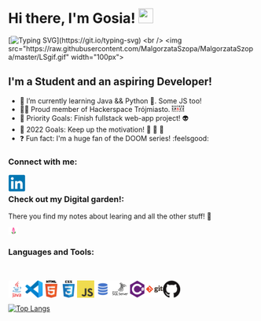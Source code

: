 # Hi there, I'm Gosia! <img src="https://raw.githubusercontent.com/MartinHeinz/MartinHeinz/master/wave.gif" width="30" height="30"/>

[![Typing SVG](https://readme-typing-svg.herokuapp.com/?lines=Some+call+me+Szopen;but+most+know+me+as+a;Lost+Soul!)](https://git.io/typing-svg) 
<br />
<img src="https://raw.githubusercontent.com/MalgorzataSzopa/MalgorzataSzopa/master/LSgif.gif" width="100px">

## I'm a Student and an aspiring Developer!

- 🌱 I’m currently learning Java && Python :snake:. Some JS too!
- :woman_technologist: Proud member of Hackerspace Trójmiasto. [<img alt="HS3" width="25px" src="https://raw.githubusercontent.com/MalgorzataSzopa/MalgorzataSzopa/master/hs_trojmiasto.png" />][2]
- :calendar: Priority Goals: Finish fullstack web-app project! :alien:
- 🥅 2022 Goals: Keep up the motivation!  :dancer: :dancer: :dancer:
- :question: Fun fact: I'm a huge fan of the DOOM series! :feelsgood:


### Connect with me:
[<img align="left" alt="LinkedIn" width="35px" src="https://raw.githubusercontent.com/devicons/devicon/c7d326b6009e60442abc35fa45706d6f30ee4c8e/icons/linkedin/linkedin-original.svg" />][linkedin]

<br />


### Check out my Digital garden!:
There you find my notes about learing and all the other stuff! :house_with_garden:

[<img align="left" alt="Garden" width="20" src="https://raw.githubusercontent.com/MalgorzataSzopa/MalgorzataSzopa/master/gifgarden.gif" />][3] <br />


### Languages and Tools:

<br />

[<img align="left" alt="Java" width="35px" src="https://raw.githubusercontent.com/devicons/devicon/c7d326b6009e60442abc35fa45706d6f30ee4c8e/icons/java/java-original-wordmark.svg" />][1]
[<img align="left" alt="Visual Studio Code" width="35px" src="https://raw.githubusercontent.com/github/explore/80688e429a7d4ef2fca1e82350fe8e3517d3494d/topics/visual-studio-code/visual-studio-code.png" />][1]
[<img align="left" alt="HTML5" width="35px" src="https://raw.githubusercontent.com/github/explore/80688e429a7d4ef2fca1e82350fe8e3517d3494d/topics/html/html.png" />][1]
[<img align="left" alt="CSS3" width="35px" src="https://raw.githubusercontent.com/github/explore/80688e429a7d4ef2fca1e82350fe8e3517d3494d/topics/css/css.png" />][1]
[<img align="left" alt="JavaScript" width="35px" src="https://raw.githubusercontent.com/github/explore/80688e429a7d4ef2fca1e82350fe8e3517d3494d/topics/javascript/javascript.png" />][1]
[<img align="left" alt="SQL" width="35px" src="https://raw.githubusercontent.com/github/explore/80688e429a7d4ef2fca1e82350fe8e3517d3494d/topics/sql/sql.png" />][1]
[<img align="left" alt="SQLserv" width="35px" src="https://raw.githubusercontent.com/devicons/devicon/c7d326b6009e60442abc35fa45706d6f30ee4c8e/icons/microsoftsqlserver/microsoftsqlserver-plain-wordmark.svg" />][1]
[<img align="left" alt="Csharp" width="35px" src="https://raw.githubusercontent.com/devicons/devicon/c7d326b6009e60442abc35fa45706d6f30ee4c8e/icons/csharp/csharp-plain.svg" />][1]
[<img align="left" alt="Git" width="35px" src="https://raw.githubusercontent.com/devicons/devicon/c7d326b6009e60442abc35fa45706d6f30ee4c8e/icons/git/git-original-wordmark.svg" />][1]
[<img align="left" alt="GitHub" width="35px" src="https://raw.githubusercontent.com/github/explore/78df643247d429f6cc873026c0622819ad797942/topics/github/github.png" />][1]

<br />
<br />

[![Top Langs](https://github-readme-stats.vercel.app/api/top-langs/?username=MalgorzataSzopa&theme=jolly&exclude_repo=DigitalGarden,MalgorzataSzopa.github.io)](https://github.com/anuraghazra/github-readme-stats)



[linkedin]: https://www.linkedin.com/in/malgorzata-szopa/
[1]: https://github.com/MalgorzataSzopa?tab=repositories
[2]: https://github.com/hs3city
[3]: https://lostsouldigitalgarden.gatsbyjs.io/
